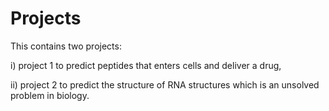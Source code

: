 # Projects

This contains two projects: 

i) project 1 to predict peptides that enters cells and deliver a drug, 

ii) project 2 to predict the structure of RNA structures which is an unsolved problem in biology. 
